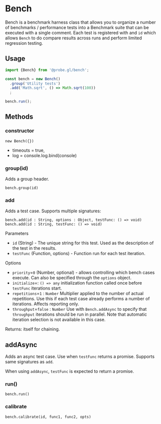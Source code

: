 # Bench

Bench is a benchmark harness class that allows you to organize a number of benchmarks / performance tests into a Benchmark suite that can be executed with a single comment. Each test is registered with and `id` which allows `Bench` to do compare results across runs and perform limited regression testing.


## Usage

```js
import {Bench} from '@probe.gl/bench';

const bench = new Bench()
  .group('Utility tests')
  .add('Math.sqrt', () => Math.sqrt(100))
  ;

bench.run();
```

## Methods

### constructor

`new Bench({})`
* timeouts = true,
* log = console.log.bind(console)

### group(id)

Adds a group header.

`bench.group(id)`

### add

Adds a test case. Supports multiple signatures:

`bench.add(id : String, options : Object, testFunc: () => void)`
`bench.add(id : String, testFunc: () => void)`

Parameters

* `id` (String) - The unique string for this test. Used as the description of the test in the results.
* `testFunc` (Function, options) - Function run for each test iteration.

Options

* `priority`=`0` (Number, optional) - allows controlling which bench cases execute. Can also be specified through the `options` object.
* `initialize`=: `() => any` initialization function called once before `testFunc` iterations start.
* `repetitions`=`1` : `Number` Multiplier applied to the number of actual repetitions. Use this if each test case already performs a number of iterations. Affects reporting only.
* `throughput`=`false` : `Number` Use with `Bench.addAsync` to specify that `throughput` iterations should be run in parallel. Note that automatic iteration selection is not available in this case.

Returns: itself for chaining.

## addAsync

Adds an async test case. Use when `testFunc` returns a promise. Supports same signatures as `add`. 

When using `addAsync`, `testFunc` is expected to return a promise.

### run()

`bench.run()`

### calibrate

`bench.calibrate(id, func1, func2, opts)`
